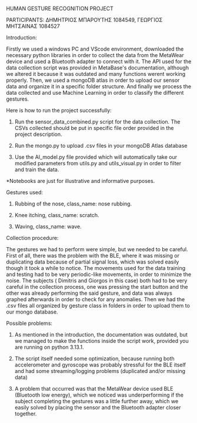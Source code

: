 HUMAN GESTURE RECOGNITION PROJECT

PARTICIPANTS:
ΔΗΜΗΤΡΙΟΣ ΜΠΑΡΟΥΤΗΣ 1084549, ΓΕΩΡΓΙΟΣ ΜHΤΣΑΙΝΑΣ 1084527

Introduction: 

Firstly we used a windows PC and VScode environment, downloaded the necessary python libraries in order to collect the data from the MetaWear device and used a Bluetooth adapter to connect with it. The API used for the data collection script was provided in MetaBase's documentation, although we altered it because it was outdated and many functions werent working properly. Then, we used a mongoDB atlas in order to upload our sensor data and organize it in a specific folder structure. And finally we process the data collected and use Machine Learning in order to classify the different gestures.


Here is how to run the project successfully: 

1) Run the sensor_data_combined.py script for the data collection. The CSVs collected should be put in specific file order provided in the project description.

2) Run the mongo.py to upload .csv files in your mongoDB Atlas database

3) Use the AI_model.py file provided which will automatically take our modified parameters from utils.py and utils_visual.py in order to filter and train the data.

*Notebooks are just for illustrative and informative purposes.


Gestures used: 

1) Rubbing of the nose, class_name: nose rubbing.

2) Knee itching, class_name: scratch.

3) Waving, class_name: wave.


Collection procedure: 

The gestures we had to perform were simple, but we needed to be careful. First of all, there was the problem with the BLE, where it was missing or duplicating data because of partial signal loss, which was solved easily though it took a while to notice. The movements used for the data training and testing had to be very periodic-like movements, in order to minimize the noise. The subjects ( Dimitris and Giorgos in this case) both had to be very careful in the collection process, one was pressing the start button and the other was already performing the said gesture, and data was always graphed afterwards in order to check for any anomalies. Then we had the .csv files all organized by gesture class in folders in order to upload them to our mongo database. 


Possible problems:

1) As mentioned in the introduction, the documentation was outdated, but we managed to make the functions inside the script work, provided you are running on python 3.13.1.

2) The script itself needed some optimization, because running both accelerometer and gyroscope was probably stressful for the BLE itself and had some streaming/logging problems (duplicated and/or missing data)

3) A problem that occurred was that the MetaWear device used BLE (Bluetooth low energy), which we noticed was underperforming if the subject completing the gestures was a little further away, which we easily solved by placing the sensor and the Bluetooth adapter closer together.